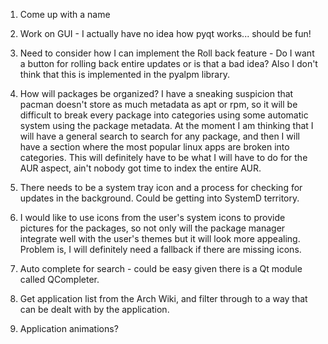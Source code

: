 1. Come up with a name

2. Work on GUI - I actually have no idea how pyqt works... should be fun!

3. Need to consider how I can implement the Roll back feature - Do I want a 
button for rolling back entire updates or is that a bad idea? Also I don't 
think that this is implemented in the pyalpm library. 

4. How will packages be organized? I have a sneaking suspicion that pacman 
doesn't store as much metadata as apt or rpm, so it will be difficult to break 
every package into categories using some automatic system using the package 
metadata. At the moment I am thinking that I will have a general search to 
search for any package, and then I will have a section where the most popular 
linux apps are broken into categories. This will definitely have to be what I 
will have to do for the AUR aspect, ain't nobody got time to index the entire 
AUR. 

5. There needs to be a system tray icon and a process for checking for updates 
in the background. Could be getting into SystemD territory.

6. I would like to use icons from the user's system icons to provide pictures 
for the packages, so not only will the package manager integrate well with the 
user's themes but it will look more appealing. Problem is, I will definitely 
need a fallback if there are missing icons.

7. Auto complete for search - could be easy given there is a Qt module called 
QCompleter.

8. Get application list from the Arch Wiki, and filter through to a way that
can be dealt with by the application.

9. Application animations?
